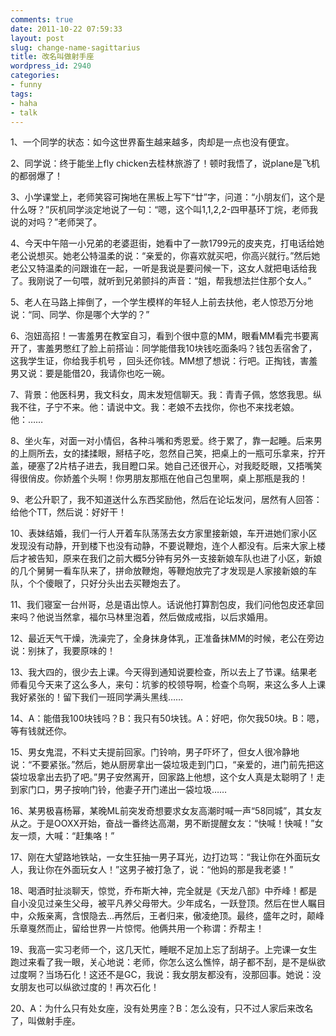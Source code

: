 ```yaml
---
comments: true
date: 2011-10-22 07:59:33
layout: post
slug: change-name-sagittarius
title: 改名叫做射手座
wordpress_id: 2940
categories:
- funny
tags:
- haha
- talk
---
```


1、一个同学的状态：如今这世界畜生越来越多，肉却是一点也没有便宜。

2、同学说：终于能坐上fly chicken去桂林旅游了！顿时我悟了，说plane是飞机的都弱爆了！

3、小学课堂上，老师笑容可掬地在黑板上写下“廿”字，问道：“小朋友们，这个是什么呀？”灰机同学淡定地说了一句：“嗯，这个叫1,1,2,2-四甲基环丁烷，老师我说的对吗？”老师哭了。



4、今天中午陪一小兄弟的老婆逛街，她看中了一款1799元的皮夹克，打电话给她老公说想买。她老公特温柔的说：“亲爱的，你喜欢就买吧，你高兴就行。”然后她老公又特温柔的问跟谁在一起，一听是我说是要问候一下，这女人就把电话给我了。我刚说了一句喂，就听到兄弟颤抖的声音：“姐，帮我想法拦住那个女人。”

5、老人在马路上摔倒了，一个学生模样的年轻人上前去扶他，老人惊恐万分地说：“同、同学、你是哪个大学的？”

6、泡妞高招！一害羞男在教室自习，看到个很中意的MM，眼看MM看完书要离开了，害羞男憋红了脸上前搭讪：同学能借我10块钱吃面条吗？钱包丢宿舍了，这我学生证，你给我手机号 ，回头还你钱。MM想了想说：行吧。正掏钱，害羞男又说：要是能借20，我请你也吃一碗。

7、背景：他医科男，我文科女，周末发短信聊天。我：青青子佩，悠悠我思。纵我不往，子宁不来。他：请说中文。我：老娘不去找你，你也不来找老娘。他：……

8、坐火车，对面一对小情侣，各种斗嘴和秀恩爱。终于累了，靠一起睡。后来男的上厕所去，女的揉揉眼，掰桔子吃，忽然自己笑，把桌上的一瓶可乐拿来，拧开盖，硬塞了2片桔子进去，我目瞪口呆。她自己还很开心，对我眨眨眼，又捂嘴笑得很俏皮。你娇羞个头啊！你男朋友那瓶在他自己包里啊，桌上那瓶是我的！

9、老公升职了，我不知道送什么东西奖励他，然后在论坛发问，居然有人回答：给他个TT，然后说：好好干！

10、表妹结婚，我们一行人开着车队荡荡去女方家里接新娘，车开进她们家小区发现没有动静，开到楼下也没有动静，不要说鞭炮，连个人都没有。后来大家上楼后才被告知，原来在我们之前大概5分钟有另外一支接新娘车队也进了小区，新娘的几个舅舅一看车队来了，拼命放鞭炮，等鞭炮放完了才发现是人家接新娘的车队，个个傻眼了，只好分头出去买鞭炮去了。

11、我们寝室一台州哥，总是语出惊人。话说他打算割包皮，我们问他包皮还拿回来吗？他说当然拿，福尔马林里泡着，然后做成戒指，以后求婚用。

12、最近天气干燥，洗澡完了，全身抹身体乳，正准备抹MM的时候，老公在旁边说：别抹了，我要原味的！

13、我大四的，很少去上课。今天得到通知说要检查，所以去上了节课。结果老师看见今天来了这么多人，来句：坑爹的校领导啊，检查个鸟啊，来这么多人上课我好紧张的！留下我们一班同学满头黑线……

14、A：能借我100块钱吗？B：我只有50块钱。A：好吧，你欠我50块。B：嗯，等有钱就还你。

15、男女鬼混，不料丈夫提前回家。门铃响，男子吓坏了，但女人很冷静地说：“不要紧张。”然后，她从厨房拿出一袋垃圾走到门口，“亲爱的，进门前先把这袋垃圾拿出去扔了吧。”男子安然离开，回家路上他想，这个女人真是太聪明了！走到家门口，男子按响门铃，他妻子开门递出一袋垃圾……

16、某男极喜杨幂，某晚ML前突发奇想要求女友高潮时喊一声“58同城”，其女友从之。于是OOXX开始，奋战一番终达高潮，男不断提醒女友：“快喊！快喊！”女友一烦，大喊：“赶集咯！”

17、刚在大望路地铁站，一女生狂抽一男子耳光，边打边骂：“我让你在外面玩女人，我让你在外面玩女人！”这男子被打急了，说：“他妈的那是我老婆！”

18、喝酒时扯淡聊天，惊觉，乔布斯大神，完全就是《天龙八部》中乔峰！都是自小没见过亲生父母，被平凡养父母带大。少年成名，一跃登顶。然后在世人瞩目中，众叛亲离，含恨隐去…再然后，王者归来，傲凌绝顶。最终，盛年之时，颠峰乐章戛然而止，留给世界一片惊愕。他俩共用一个称谓：乔帮主！

19、我高一实习老师一个，这几天忙，睡眠不足加上忘了刮胡子。上完课一女生跑过来看了我一眼，关心地说：老师，你怎么这么憔悴，胡子都不刮，是不是纵欲过度啊？当场石化！这还不是GC，我说：我女朋友都没有，没那回事。她说：没女朋友也可以纵欲过度的！再次石化！

20、A：为什么只有处女座，没有处男座？B：怎么没有，只不过人家后来改名了，叫做射手座。
